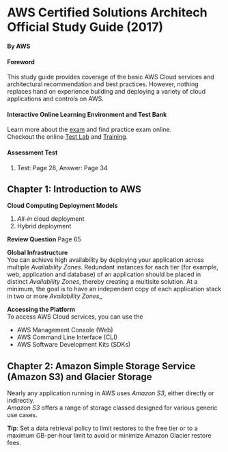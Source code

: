 # AWS Certified Solutions Architech Official Study Guide  (2017)
__By AWS__   
#### Foreword  
This study guide provides coverage of the basic AWS Cloud services and architectural recommendation and best practices. However, nothing replaces hand on experience building and deploying a variety of cloud applications and controls on AWS.   

#### Interactive Online Learning Environment and Test Bank
Learn more about the [exam](https://aws.amazon.com/certification/certified-solutions-architect-associate/) and find practice exam online.   
Checkout the online [Test Lab](https://aws.amazon.com/training/self-paced-labs/) and [Training](https://aws.amazon.com/training/online-learning/).  

#### Assessment Test  
1. Test: Page 28, Answer: Page 34

## Chapter 1: Introduction to AWS  
__Cloud Computing Deployment Models__  
1. _All-in_ cloud deployment
2. Hybrid deployment

__Review Question__
Page 65

__Global Infrastructure__  
You can achieve high availability by deploying your application across multiple _Availability Zones_. Redundant instances for each tier (for example, web, application and database) of an application should be placed in distinct _Availability Zones_, thereby creating a multisite solution. At a minimum, the goal is to have an independent copy of each application stack in two or more _Availability Zones__   

__Accessing the Platform__   
To access AWS Cloud services, you can use the
* AWS Management Console (Web)
* AWS Command Line Interface (CLI)
* AWS Software Development Kits (SDKs)

## Chapter 2: Amazon Simple Storage Service (Amazon S3) and Glacier Storage  
Nearly any application running in AWS uses _Amazon S3_, either directly or indirectly.  
_Amazon S3_ offers a range of storage classed designed for various generic use cases.  

__Tip__: Set a data retrieval policy to limit restores to the free tier or to a maximum GB-per-hour limit to avoid or minimize Amazon Glacier restore fees.  
